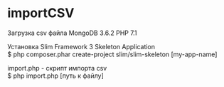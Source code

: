# importCSV
Загрузка csv файла MongoDB 3.6.2 PHP 7.1

Установка Slim Framework 3 Skeleton Application<br>
$ php composer.phar create-project slim/slim-skeleton [my-app-name]

import.php - скрипт импорта csv<br>
$ php import.php [путь к файлу]
